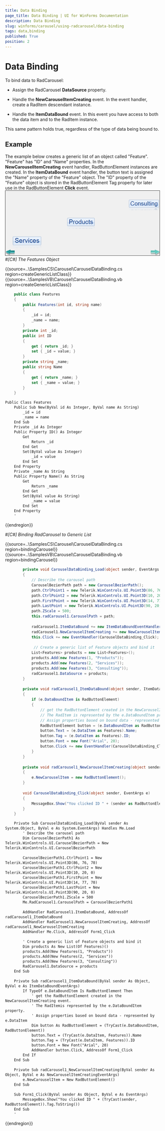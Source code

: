 ```yaml
---
title: Data Binding
page_title: Data Binding | UI for WinForms Documentation
description: Data Binding
slug: winforms/carousel/using-radcarousel/data-binding
tags: data,binding
published: True
position: 2
---
```


# Data Binding



To bind data to RadCarousel:

* Assign the RadCarousel __DataSource__ property.
          

* Handle the __NewCarouselItemCreating__ event. In the event handler, create a RadItem descendant instance.
          

* Handle the __ItemDataBound__ event. In this event you have access to both the data item and to the RadItem instance.
          

This same pattern holds true, regardless of the type of data being bound to.

## Example

The example below creates a generic list of an object called "Feature". "Feature" has "ID" and "Name" properties. In the __NewCarouselItemCreating__ event handler, RadButtonElement instances are created. In the __ItemDataBound__ event handler, the button text is assigned the "Name" property of the "Feature" object. The "ID" property of the "Feature" object is stored in the RadButtonElement Tag property for later use in the RadButtonElement __Click__ event.![carousel-using-radcorousel-carousel-data-binding 001](images/carousel-using-radcorousel-carousel-data-binding001.png)#_[C#] The Features Object_

	



{{source=..\SamplesCS\Carousel\CarouselDataBinding.cs region=createGenericListClass}} 
{{source=..\SamplesVB\Carousel\CarouselDataBinding.vb region=createGenericListClass}} 

````C#
    public class Features
    {
        public Features(int id, string name)
        {
            _id = id;
            _name = name;
        }
        private int _id;
        public int ID
        {
            get { return _id; }
            set { _id = value; }
        }
        private string _name;
        public string Name
        {
            get { return _name; }
            set { _name = value; }
        }
    }
````
````VB.NET
Public Class Features
    Public Sub New(ByVal id As Integer, ByVal name As String)
        _id = id
        _name = name
    End Sub
    Private _id As Integer
    Public Property ID() As Integer
        Get
            Return _id
        End Get
        Set(ByVal value As Integer)
            _id = value
        End Set
    End Property
    Private _name As String
    Public Property Name() As String
        Get
            Return _name
        End Get
        Set(ByVal value As String)
            _name = value
        End Set
    End Property
    '
````

{{endregion}} 


#_[C#] Binding RadCarousel to Generic List_

	



{{source=..\SamplesCS\Carousel\CarouselDataBinding.cs region=bindingCarousel}} 
{{source=..\SamplesVB\Carousel\CarouselDataBinding.vb region=bindingCarousel}} 

````C#
        private void CarouselDataBinding_Load(object sender, EventArgs e)
        {
            // Describe the carousel path
            CarouselBezierPath path = new CarouselBezierPath();
            path.CtrlPoint1 = new Telerik.WinControls.UI.Point3D(86, 76, 70);
            path.CtrlPoint2 = new Telerik.WinControls.UI.Point3D(10, 20, 0);
            path.FirstPoint = new Telerik.WinControls.UI.Point3D(14, 77, 70);
            path.LastPoint = new Telerik.WinControls.UI.Point3D(90, 20, 0);
            path.ZScale = 500;
            this.radCarousel1.CarouselPath = path;

            radCarousel1.ItemDataBound += new ItemDataBoundEventHandler(radCarousel1_ItemDataBound);
            radCarousel1.NewCarouselItemCreating += new NewCarouselItemCreatingEventHandler(radCarousel1_NewCarouselItemCreating);
            this.Click += new EventHandler(CarouselDataBinding_Click);

             // Create a generic list of Feature objects and bind it
		    List<Features> products = new List<Features>();
		    products.Add(new Features(1, "Products"));
		    products.Add(new Features(2, "Services"));
		    products.Add(new Features(3, "Consulting"));
		    radCarousel1.DataSource = products;
		}

        private void radCarousel1_ItemDataBound(object sender, ItemDataBoundEventArgs e)
		{
		    if (e.DataBoundItem is RadButtonElement)
		    {
		        // get the RadButtonElement created in the NewCarouselItemCreating event.
		        // The RadItem is represented by the e.DataBoundItem property.
		        // Assign properties based on bound data - represented by e.DataItem
		        RadButtonElement button = (e.DataBoundItem as RadButtonElement);
		        button.Text = (e.DataItem as Features).Name;
		        button.Tag = (e.DataItem as Features).ID;
		        button.Font = new Font("Arial", 20);
                button.Click += new EventHandler(CarouselDataBinding_Click);
		    }
		}

        private void radCarousel1_NewCarouselItemCreating(object sender, NewCarouselItemCreatingEventArgs e)
		{
		    e.NewCarouselItem = new RadButtonElement();
		}
            
        void CarouselDataBinding_Click(object sender, EventArgs e)
		{
		    MessageBox.Show("You clicked ID " + (sender as RadButtonElement).Tag.ToString());
		}
    }
````
````VB.NET
    Private Sub CarouselDataBinding_Load(ByVal sender As System.Object, ByVal e As System.EventArgs) Handles Me.Load
        ' Describe the carousel path
        Dim CarouselBezierPath1 As Telerik.WinControls.UI.CarouselBezierPath = New Telerik.WinControls.UI.CarouselBezierPath

        CarouselBezierPath1.CtrlPoint1 = New Telerik.WinControls.UI.Point3D(86, 76, 70)
        CarouselBezierPath1.CtrlPoint2 = New Telerik.WinControls.UI.Point3D(10, 20, 0)
        CarouselBezierPath1.FirstPoint = New Telerik.WinControls.UI.Point3D(14, 77, 70)
        CarouselBezierPath1.LastPoint = New Telerik.WinControls.UI.Point3D(90, 20, 0)
        CarouselBezierPath1.ZScale = 500
        Me.RadCarousel1.CarouselPath = CarouselBezierPath1

        AddHandler RadCarousel1.ItemDataBound, AddressOf radCarousel1_ItemDataBound
        AddHandler RadCarousel1.NewCarouselItemCreating, AddressOf radCarousel1_NewCarouselItemCreating
        AddHandler Me.Click, AddressOf Form1_Click

        ' Create a generic list of Feature objects and bind it
        Dim products As New List(Of Features)()
        products.Add(New Features(1, "Products"))
        products.Add(New Features(2, "Services"))
        products.Add(New Features(3, "Consulting"))
        RadCarousel1.DataSource = products
    End Sub

    Private Sub radCarousel1_ItemDataBound(ByVal sender As Object, ByVal e As ItemDataBoundEventArgs)
        If TypeOf e.DataBoundItem Is RadButtonElement Then
            ' get the RadButtonElement created in the NewCarouselItemCreating event.
            ' The RadItemis represented by the e.DataBoundItem property.
            ' Assign properties based on bound data - represented by e.DataItem
            Dim button As RadButtonElement = (TryCast(e.DataBoundItem, RadButtonElement))
            button.Text = (TryCast(e.DataItem, Features)).Name
            button.Tag = (TryCast(e.DataItem, Features)).ID
            button.Font = New Font("Arial", 20)
            AddHandler button.Click, AddressOf Form1_Click
        End If
    End Sub

    Private Sub radCarousel1_NewCarouselItemCreating(ByVal sender As Object, ByVal e As NewCarouselItemCreatingEventArgs)
        e.NewCarouselItem = New RadButtonElement()
    End Sub

    Sub Form1_Click(ByVal sender As Object, ByVal e As EventArgs)
        MessageBox.Show("You clicked ID " + (TryCast(sender, RadButtonElement)).Tag.ToString())
    End Sub
    '
````

{{endregion}} 



